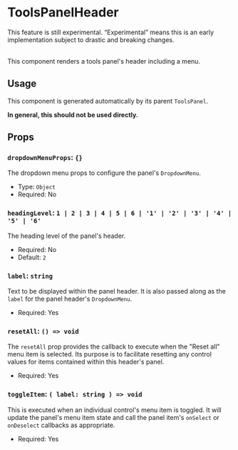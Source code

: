 # ToolsPanelHeader

<div class="callout callout-alert">
This feature is still experimental. “Experimental” means this is an early implementation subject to drastic and breaking changes.
</div>
<br />

This component renders a tools panel's header including a menu.

## Usage

This component is generated automatically by its parent
`ToolsPanel`.

<div class="callout callout-alert">
<strong>In general, this should not be used directly.</strong>
</div>

## Props

### `dropdownMenuProps`: `{}`

The dropdown menu props to configure the panel's `DropdownMenu`.

-   Type: `Object`
-   Required: No

### `headingLevel`: `1 | 2 | 3 | 4 | 5 | 6 | '1' | '2' | '3' | '4' | '5' | '6'`

The heading level of the panel's header.

-   Required: No
-   Default: `2`

### `label`: `string`

Text to be displayed within the panel header. It is also passed along as the
`label` for the panel header's `DropdownMenu`.

-   Required: Yes

### `resetAll`: `() => void`

The `resetAll` prop provides the callback to execute when the "Reset all" menu
item is selected. Its purpose is to facilitate resetting any control values
for items contained within this header's panel.

-   Required: Yes

### `toggleItem`: `( label: string ) => void`

This is executed when an individual control's menu item is toggled. It
will update the panel's menu item state and call the panel item's `onSelect` or
`onDeselect` callbacks as appropriate.

-   Required: Yes
